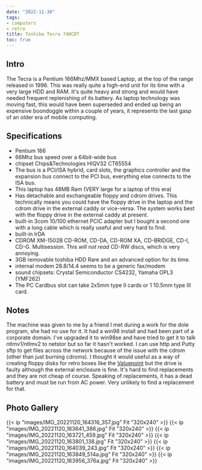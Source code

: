 ```yaml
---
date: "2022-11-30"
tags:
- computers
- retro
title: Toshiba Tecra 740CDT
toc: true
---
```


## Intro

The Tecra is a Pentium 166Mhz/MMX based Laptop, at the top of the range released in 1996. This was really quite a high-end unit for its time with a very large HDD and RAM. It's quite heavy and strong and would have needed frequent replenishing of its battery. As laptop technology was moving fast, this would have been superseded and ended up being an expensive boondoggle within a couple of years, it represents the last gasp of an older era of mobile computing.

## Specifications

* Pentium 166
* 66Mhz bus speed over a 64bit-wide bus
* chipset Chips&Technologies HIQV32 CT65554
* The bus is a PCI/ISA hybrid, card slots, the graphics controller and the expansion bus connect to the PCI bus, everything else connects to the ISA bus.
* This laptop has 48MB Ram (VERY large for a laptop of this era)
* Has detachable and exchangeable floppy and cdrom drives. This technically means you could have the floppy drive in the laptop and the cdrom drive in the external caddy or vice-versa. The system works best with the floppy drive in the external caddy at present.
* built-in 3com 10/100 ethernet PCIC adapter but I bought a second one with a long cable which is really useful and very hard to find.
* built-in IrDA 
* CDROM XM-1502B CD-ROM, CD-DA, CD-ROM XA, CD-BRIDGE, CD-I, CD-G. Multisession. This *will not read* CD-RW discs, which is very annoying.
* 3GB removable toshiba HDD Rare and an advanced option for its time.
* internal modem 28.8/14.4 seems to be a generic fax/modem
* sound chipsets: Crystal Semiconductor CS4232, Yamaha OPL3 (YMF262)
* The PC Cardbus slot can take 2x5mm type II cards or 1 10.5mm type III card.

## Notes

The machine was given to me by a friend I met during a work for the dole program, she had no use for it. It had a win98 install and had been part of a corporate domain. I've upgraded it to win98se and have tried to get it to talk ntlmv1/ntlmv2 to netstor but so far it hasn't worked. I can use http and Putty sftp to get files across the network because of the issue with the cdrom (other than just burning cdroms). I thought it would useful as a way of creating floppy disks for retro boxes like the [Valuepoint](http://ik.pengsheep.org/IBM_PS_Valuepoint_486sx_6381.html) but the drive is faulty although the external enclosure is fine. It's hard to find replacements and they are not cheap of course. Speaking of replacements, it has a dead battery and must be run from AC power. Very unlikely to find a replacement for that.

## Photo Gallery

{{< ip "images/IMG_20221120_164316_357.jpg" Fit "320x240" >}}
{{< ip "images/IMG_20221120_163641_386.jpg" Fit "320x240" >}}
{{< ip "images/IMG_20221120_163721_459.jpg" Fit "320x240" >}}
{{< ip "images/IMG_20221120_163801_138.jpg" Fit "320x240" >}}
{{< ip "images/IMG_20221120_164039_243.jpg" Fit "320x240" >}}
{{< ip "images/IMG_20221120_163849_514a.jpg" Fit "320x240" >}}
{{< ip "images/IMG_20221120_163956_376a.jpg" Fit "320x240" >}}
